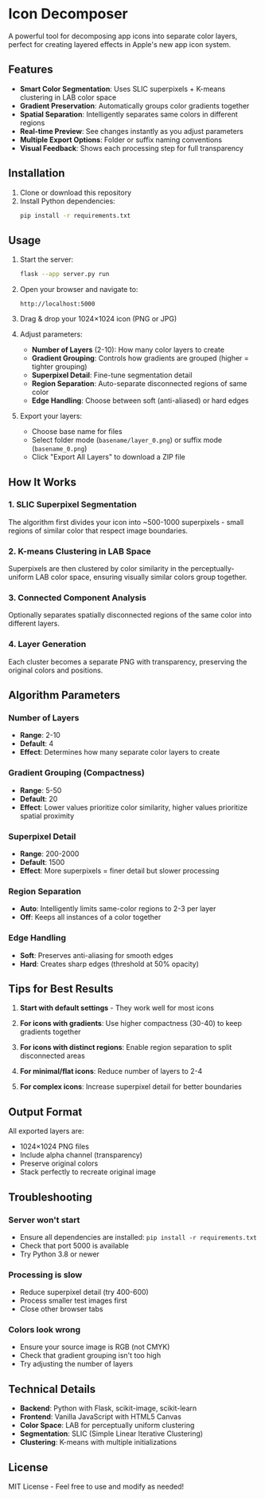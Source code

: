 # Icon Decomposer

A powerful tool for decomposing app icons into separate color layers, perfect for creating layered effects in Apple's new app icon system.

## Features

- **Smart Color Segmentation**: Uses SLIC superpixels + K-means clustering in LAB color space
- **Gradient Preservation**: Automatically groups color gradients together
- **Spatial Separation**: Intelligently separates same colors in different regions
- **Real-time Preview**: See changes instantly as you adjust parameters
- **Multiple Export Options**: Folder or suffix naming conventions
- **Visual Feedback**: Shows each processing step for full transparency

## Installation

1. Clone or download this repository
2. Install Python dependencies:
   ```bash
   pip install -r requirements.txt
   ```

## Usage

1. Start the server:
   ```bash
   flask --app server.py run
   ```

2. Open your browser and navigate to:
   ```
   http://localhost:5000
   ```

3. Drag & drop your 1024×1024 icon (PNG or JPG)

4. Adjust parameters:
   - **Number of Layers** (2-10): How many color layers to create
   - **Gradient Grouping**: Controls how gradients are grouped (higher = tighter grouping)
   - **Superpixel Detail**: Fine-tune segmentation detail
   - **Region Separation**: Auto-separate disconnected regions of same color
   - **Edge Handling**: Choose between soft (anti-aliased) or hard edges

5. Export your layers:
   - Choose base name for files
   - Select folder mode (`basename/layer_0.png`) or suffix mode (`basename_0.png`)
   - Click "Export All Layers" to download a ZIP file

## How It Works

### 1. SLIC Superpixel Segmentation
The algorithm first divides your icon into ~500-1000 superpixels - small regions of similar color that respect image boundaries.

### 2. K-means Clustering in LAB Space
Superpixels are then clustered by color similarity in the perceptually-uniform LAB color space, ensuring visually similar colors group together.

### 3. Connected Component Analysis
Optionally separates spatially disconnected regions of the same color into different layers.

### 4. Layer Generation
Each cluster becomes a separate PNG with transparency, preserving the original colors and positions.

## Algorithm Parameters

### Number of Layers
- **Range**: 2-10
- **Default**: 4
- **Effect**: Determines how many separate color layers to create

### Gradient Grouping (Compactness)
- **Range**: 5-50
- **Default**: 20
- **Effect**: Lower values prioritize color similarity, higher values prioritize spatial proximity

### Superpixel Detail
- **Range**: 200-2000
- **Default**: 1500
- **Effect**: More superpixels = finer detail but slower processing

### Region Separation
- **Auto**: Intelligently limits same-color regions to 2-3 per layer
- **Off**: Keeps all instances of a color together

### Edge Handling
- **Soft**: Preserves anti-aliasing for smooth edges
- **Hard**: Creates sharp edges (threshold at 50% opacity)

## Tips for Best Results

1. **Start with default settings** - They work well for most icons

2. **For icons with gradients**: Use higher compactness (30-40) to keep gradients together

3. **For icons with distinct regions**: Enable region separation to split disconnected areas

4. **For minimal/flat icons**: Reduce number of layers to 2-4

5. **For complex icons**: Increase superpixel detail for better boundaries

## Output Format

All exported layers are:
- 1024×1024 PNG files
- Include alpha channel (transparency)
- Preserve original colors
- Stack perfectly to recreate original image

## Troubleshooting

### Server won't start
- Ensure all dependencies are installed: `pip install -r requirements.txt`
- Check that port 5000 is available
- Try Python 3.8 or newer

### Processing is slow
- Reduce superpixel detail (try 400-600)
- Process smaller test images first
- Close other browser tabs

### Colors look wrong
- Ensure your source image is RGB (not CMYK)
- Check that gradient grouping isn't too high
- Try adjusting the number of layers

## Technical Details

- **Backend**: Python with Flask, scikit-image, scikit-learn
- **Frontend**: Vanilla JavaScript with HTML5 Canvas
- **Color Space**: LAB for perceptually uniform clustering
- **Segmentation**: SLIC (Simple Linear Iterative Clustering)
- **Clustering**: K-means with multiple initializations

## License

MIT License - Feel free to use and modify as needed!
